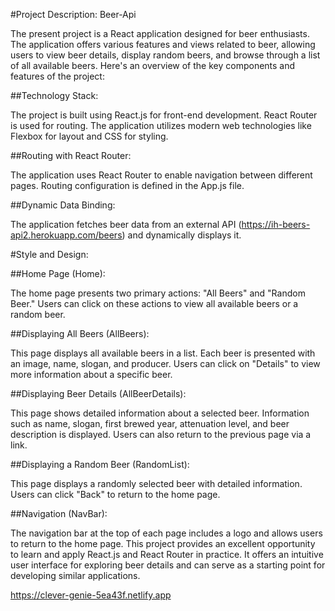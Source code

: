 #Project Description: Beer-Api


The present project is a React application designed for beer enthusiasts. The application offers various features and views related to beer, allowing users to view beer details, display random beers, and browse through a list of all available beers. Here's an overview of the key components and features of the project:

##Technology Stack:

The project is built using React.js for front-end development.
React Router is used for routing.
The application utilizes modern web technologies like Flexbox for layout and CSS for styling.


##Routing with React Router:

The application uses React Router to enable navigation between different pages.
Routing configuration is defined in the App.js file.


##Dynamic Data Binding:

The application fetches beer data from an external API (https://ih-beers-api2.herokuapp.com/beers) and dynamically displays it.


#Style and Design:

##Home Page (Home):

The home page presents two primary actions: "All Beers" and "Random Beer."
Users can click on these actions to view all available beers or a random beer.


##Displaying All Beers (AllBeers):

This page displays all available beers in a list.
Each beer is presented with an image, name, slogan, and producer.
Users can click on "Details" to view more information about a specific beer.


##Displaying Beer Details (AllBeerDetails):

This page shows detailed information about a selected beer.
Information such as name, slogan, first brewed year, attenuation level, and beer description is displayed.
Users can also return to the previous page via a link.


##Displaying a Random Beer (RandomList):

This page displays a randomly selected beer with detailed information.
Users can click "Back" to return to the home page.


##Navigation (NavBar):

The navigation bar at the top of each page includes a logo and allows users to return to the home page.
This project provides an excellent opportunity to learn and apply React.js and React Router in practice. It offers an intuitive user interface for exploring beer details and can serve as a starting point for developing similar applications.








https://clever-genie-5ea43f.netlify.app
